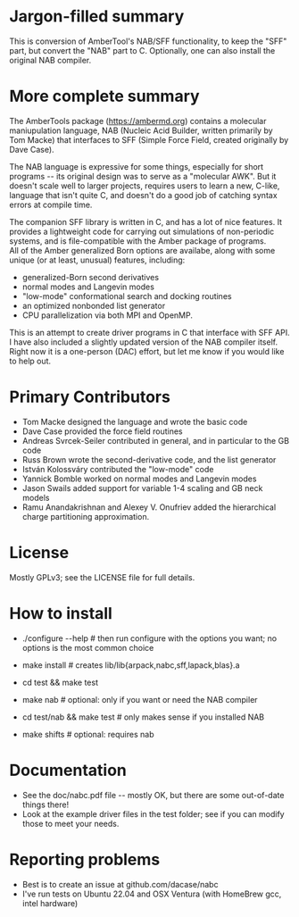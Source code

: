 
# Jargon-filled summary
This is conversion of AmberTool's NAB/SFF functionality, to keep the "SFF" part,
but convert the "NAB" part to C.  Optionally, one can also install the
original NAB compiler.

# More complete summary
The AmberTools package (https://ambermd.org) contains a molecular
maniupulation language, NAB (Nucleic Acid Builder, written primarily by Tom
Macke) that interfaces to SFF (Simple Force Field, created originally by
Dave Case).

The NAB language is expressive for some things, especially for short
programs -- its original design was to serve as a "molecular AWK".  But it
doesn't scale well to larger projects, requires users to learn a new,
C-like, language that isn't quite C, and doesn't do a good job of catching
syntax errors at compile time.

The companion SFF library is written in C, and has a lot of nice features.
It provides a lightweight code for carrying out simulations of non-periodic
systems, and is file-compatible with the Amber package of programs.  
All of the Amber generalized Born options are availabe, along with
some unique (or at least, unusual) features, including:

* generalized-Born second derivatives
* normal modes and Langevin modes
* "low-mode" conformational search and docking routines
* an optimized nonbonded list generator
* CPU parallelization via both MPI and OpenMP.

This is an attempt to create driver programs in C that interface with SFF
API.  I have also included a slightly updated version of the NAB compiler
itself.  Right now it is a one-person (DAC) effort, but let me know if you
would like to help out.  

# Primary Contributors

*  Tom Macke designed the language and wrote the basic code
*  Dave Case provided the force field routines
*  Andreas Svrcek-Seiler contributed in general, and in particular to the GB code
*  Russ Brown wrote the second-derivative code, and the list generator
*  István Kolossváry contributed the "low-mode" code
*  Yannick Bomble worked on normal modes and Langevin modes
*  Jason Swails added support for variable 1-4 scaling and GB neck models
*  Ramu Anandakrishnan and Alexey V. Onufriev added the hierarchical charge partitioning approximation. 

# License
Mostly GPLv3; see the LICENSE file for full details.

# How to install

*  ./configure --help   # then run configure with the options you want; no options is the most common choice
*  make install   # creates lib/lib{arpack,nabc,sff,lapack,blas}.a
*  cd test && make test  

*  make nab  # optional: only if you want or need the NAB compiler
*  cd test/nab && make test  # only makes sense if you installed NAB

*  make shifts  # optional: requires nab

# Documentation

* See the doc/nabc.pdf file -- mostly OK, but there are some out-of-date things there!
* Look at the example driver files in the test folder; see if you can modify those to meet your needs.

# Reporting problems

* Best is to create an issue at github.com/dacase/nabc
* I've run tests on Ubuntu 22.04 and OSX Ventura (with HomeBrew gcc, intel hardware)
